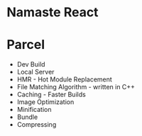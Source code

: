 # Namaste React

# Parcel

- Dev Build
- Local Server
- HMR - Hot Module Replacement
- File Matching Algorithm - written in C++
- Caching - Faster Builds
- Image Optimization
- Minification
- Bundle
- Compressing
